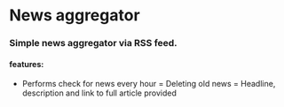 # News aggregator

### Simple news aggregator via RSS feed.

#### features:
- Performs check for news every hour
= Deleting old news
= Headline, description and link to full article provided



